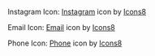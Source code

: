 Instagram Icon:
<a target="_blank" href="https://icons8.com/icon/TRVfmt9zm5vL/instagram">Instagram</a> icon by <a target="_blank" href="https://icons8.com">Icons8</a>

Email Icon:
<a target="_blank" href="https://icons8.com/icon/2848/letter">Email</a> icon by <a target="_blank" href="https://icons8.com">Icons8</a>

Phone Icon:
<a target="_blank" href="https://icons8.com/icon/9730/phone">Phone</a> icon by <a target="_blank" href="https://icons8.com">Icons8</a>